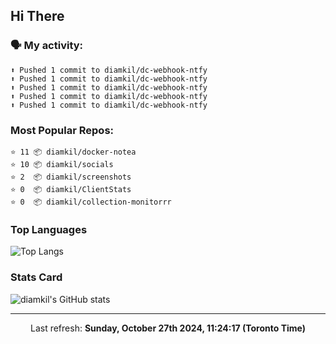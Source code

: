 ## Hi There

### 🗣 My activity:

```
⬆️ Pushed 1 commit to diamkil/dc-webhook-ntfy
⬆️ Pushed 1 commit to diamkil/dc-webhook-ntfy
⬆️ Pushed 1 commit to diamkil/dc-webhook-ntfy
⬆️ Pushed 1 commit to diamkil/dc-webhook-ntfy
⬆️ Pushed 1 commit to diamkil/dc-webhook-ntfy
```

### Most Popular Repos:

```
⭐️ 11 📦 diamkil/docker-notea
⭐️ 10 📦 diamkil/socials
⭐️ 2  📦 diamkil/screenshots
⭐️ 0  📦 diamkil/ClientStats
⭐️ 0  📦 diamkil/collection-monitorrr
```

### Top Languages

![Top Langs](https://github-readme-stats.vercel.app/api/top-langs/?username=diamkil&layout=compact&langs_count=10)

### Stats Card

![diamkil's GitHub stats](https://github-readme-stats.vercel.app/api?username=diamkil&count_private=true&show_icons=true)

---

<p align="center">
  Last refresh: 
  <b>Sunday, October 27th 2024, 11:24:17 (Toronto Time)</b>
</p>
